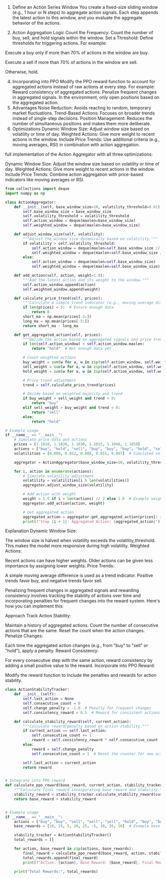 1. Define an Action Series Window
You create a fixed-size sliding window (e.g., 1 hour or N steps) to aggregate action signals. Each step appends the latest action to this window, and you evaluate the aggregate behavior of the actions.

2. Action Aggregation Logic
Count the Frequency: Count the number of buy, sell, and hold signals within the window.
Set a Threshold: Define thresholds for triggering actions. For example:

Execute a buy only if more than 70% of actions in the window are buy.

Execute a sell if more than 70% of actions in the window are sell.

Otherwise, hold.

4. Incorporating into PPO
Modify the PPO reward function to account for aggregated actions instead of raw actions at every step. For example:
Reward consistency of aggregated actions.
Penalize frequent changes in aggregated signals.
In the environment, only open positions based on the aggregated action.
5. Advantages
Noise Reduction: Avoids reacting to random, temporary market fluctuations.
Trend-Based Actions: Focuses on broader trends instead of single-step decisions.
Position Management: Reduces the number of simultaneous positions and makes them more deliberate.
6. Optimizations
Dynamic Window Size: Adjust window size based on volatility or time of day.
Weighted Actions: Give more weight to recent actions in the window.
Include Price Trends: Use additional criteria (e.g., moving averages, RSI) in combination with action aggregation.

full implementation of the Action Aggregator with all three optimizations:

Dynamic Window Size: Adjust the window size based on volatility or time of day.
Weighted Actions: Give more weight to recent actions in the window.
Include Price Trends: Combine action aggregation with price-based indicators like moving averages or RSI.
```python
from collections import deque
import numpy as np

class ActionAggregator:
    def __init__(self, base_window_size=10, volatility_threshold=0.01):
        self.base_window_size = base_window_size
        self.volatility_threshold = volatility_threshold
        self.action_window = deque(maxlen=base_window_size)
        self.weighted_window = deque(maxlen=base_window_size)

    def adjust_window_size(self, volatility):
        """Adjust the window size dynamically based on volatility."""
        if volatility > self.volatility_threshold:
            self.action_window = deque(maxlen=self.base_window_size // 2)
            self.weighted_window = deque(maxlen=self.base_window_size // 2)
        else:
            self.action_window = deque(maxlen=self.base_window_size)
            self.weighted_window = deque(maxlen=self.base_window_size)

    def add_action(self, action, weight=1.0):
        """Add the latest action and its weight to the window."""
        self.action_window.append(action)
        self.weighted_window.append(weight)

    def calculate_price_trend(self, prices):
        """Calculate a simple trend indicator (e.g., moving average difference)."""
        if len(prices) < 5:  # Ensure enough data
            return 0
        short_ma = np.mean(prices[-3:])
        long_ma = np.mean(prices[-5:])
        return short_ma - long_ma

    def get_aggregated_action(self, prices):
        """Decide the action based on aggregated signals and price trends."""
        if len(self.action_window) < self.action_window.maxlen:
            return "hold"  # Not enough data yet

        # Count weighted actions
        buy_weight = sum(w for a, w in zip(self.action_window, self.weighted_window) if a == "buy")
        sell_weight = sum(w for a, w in zip(self.action_window, self.weighted_window) if a == "sell")
        hold_weight = sum(w for a, w in zip(self.action_window, self.weighted_window) if a == "hold")

        # Price trend adjustment
        trend = self.calculate_price_trend(prices)

        # Decide based on weighted majority and trend
        if buy_weight > sell_weight and trend > 0:
            return "buy"
        elif sell_weight > buy_weight and trend < 0:
            return "sell"
        else:
            return "hold"

# Example usage
if __name__ == "__main__":
    # Simulate price data and actions
    prices = [1.1010, 1.1020, 1.1030, 1.1015, 1.1040, 1.1050]
    actions = ["buy", "hold", "sell", "buy", "buy", "buy", "hold", "sell", "sell", "buy"]
    volatilities = [0.009, 0.012, 0.008, 0.015, 0.007]  # Simulated volatilities

    aggregator = ActionAggregator(base_window_size=10, volatility_threshold=0.01)

    for i, action in enumerate(actions):
        # Simulate volatility adjustment
        volatility = volatilities[i % len(volatilities)]
        aggregator.adjust_window_size(volatility)

        # Add action with weight
        weight = 1.5 if i > len(actions) // 2 else 1.0  # Example weight strategy
        aggregator.add_action(action, weight)

        # Get aggregated action
        aggregated_action = aggregator.get_aggregated_action(prices[: i + 1])
        print(f"Step {i + 1}: Aggregated Action: {aggregated_action}")

```
Explanation
Dynamic Window Size:

The window size is halved when volatility exceeds the volatility_threshold.
This makes the model more responsive during high volatility.
Weighted Actions:

Recent actions can have higher weights.
Older actions can be given less importance by assigning lower weights.
Price Trends:

A simple moving average difference is used as a trend indicator.
Positive trends favor buy, and negative trends favor sell.

Penalizing frequent changes in aggregated signals and rewarding consistency involves tracking the stability of actions over time and incorporating penalties for frequent changes into the reward system. Here's how you can implement this:

Approach
Track Action Stability:

Maintain a history of aggregated actions.
Count the number of consecutive actions that are the same.
Reset the count when the action changes.
Penalize Changes:

Each time the aggregated action changes (e.g., from "buy" to "sell" or "hold"), apply a penalty.
Reward Consistency:

For every consecutive step with the same action, reward consistency by adding a small positive value to the reward.
Incorporate into PPO Reward:

Modify the reward function to include the penalties and rewards for action stability.

```python 
class ActionStabilityTracker:
    def __init__(self):
        self.last_action = None
        self.consecutive_count = 0
        self.change_penalty = -1.0  # Penalty for frequent changes
        self.consistency_reward = 0.5  # Reward for consistent actions

    def calculate_stability_reward(self, current_action):
        """Calculate reward/penalty based on action stability."""
        if current_action == self.last_action:
            self.consecutive_count += 1
            reward = self.consistency_reward * self.consecutive_count
        else:
            reward = self.change_penalty
            self.consecutive_count = 1  # Reset the counter for new action

        self.last_action = current_action
        return reward


# Integrate into PPO reward
def calculate_ppo_reward(base_reward, current_action, stability_tracker):
    """Calculate final reward incorporating base reward and stability."""
    stability_reward = stability_tracker.calculate_stability_reward(current_action)
    return base_reward + stability_reward


# Example usage
if __name__ == "__main__":
    actions = ["buy", "buy", "sell", "sell", "sell", "hold", "buy", "buy", "sell"]
    base_rewards = [10, 15, 5, 20, 25, -5, 30, 35, 10]  # Example base rewards

    stability_tracker = ActionStabilityTracker()
    total_rewards = []

    for action, base_reward in zip(actions, base_rewards):
        final_reward = calculate_ppo_reward(base_reward, action, stability_tracker)
        total_rewards.append(final_reward)
        print(f"Action: {action}, Base Reward: {base_reward}, Final Reward: {final_reward}")

    print("Total Rewards:", total_rewards)
```